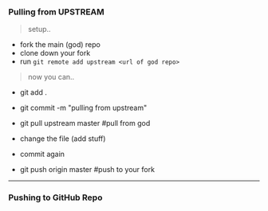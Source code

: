 ### Pulling from UPSTREAM

>setup..
 
+ fork the main (god) repo
+ clone down your fork
+ run `git remote add upstream <url of god repo>`
 
>now you can..
 
+ git add .
+ git commit -m "pulling from upstream"
+ git pull upstream master    #pull from god
 
+ change the file (add stuff)
+ commit again
 
+ git push origin master      #push to your fork

----

### Pushing to GitHub Repo

